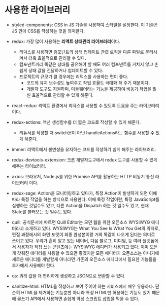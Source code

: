 # 사용한 라이브러리

- styled-components: CSS in JS 기술을 사용하여 스타일을 설정한다. 이 기술은 JS 안에 CSS를 작성하는 것을 의미한다.

- redux: 가장 많이 사용하는 **리액트 상태관리 라이브러리**이다.

  - 리덕스를 사용하면 컴포넌트의 상태 업데이트 관련 로직을 다른 파일로 분리시켜서 더욱 효율적으로 관리할 수 있다.
  - 컴포넌트끼리 똑같은 상태를 공유해야 할 때도 여러 컴포넌트를 거치지 않고 손쉽게 상태 값을 전달하거나 업데이트할 수 있다.
  - 프로젝트의 규모가 클 경우에는 리덕스를 사용하는 편이 좋다.
    - 코드의 유지 보수성도 높여주고 작업 효율도 극대화 해 주기 때문이다.
    - 개발자 도구도 지원하며, 미들웨어라는 기능을 제공하여 비동기 작업을 훨씬 효율적으로 관리할 수 있게 해준다.

- react-redux: 리액트 환경에서 리덕스를 사용할 수 있도록 도움을 주는 라이브러리이다.

- redux-actions: 액션 생성함수를 더 짧은 코드로 작성할 수 있게 해준다.

  - 리듀서를 작성할 때 switch문이 아닌 handleActions라는 함수를 사용할 수 있게 해준다.

- immer: 리액트에서 불변성을 유지하는 코드를 작성하기 쉽게 해주는 라이브러리.

- redux-devtools-extension: 크롬 개발자도구에서 redux 도구를 사용할 수 있게 해주는 라이브러리.

- axios: 브라우저, Node.js를 위한 Promise API를 활용하는 HTTP 비동기 통신 라이브러리 이다.

- redux-sage: Action을 모니터링하고 있다가, 특정 Action이 발생하게 되면 이에 따라 특정 작업을 하는 방식으로 사용한다. 이때 특정 작업이란, 특정 JavaScript를 실행하는 것일수도 있고, 다른 Action을 Dispatch 하는 것 일수도 있고, 현재 State를 불러오는 것 일수도 있다.

- quill: 공식문서에 따르면 Quill Editor는 모던 웹을 위한 오픈소스 WYSIWYG 에디터라고 소개하고 있다.
  WYSIWYG는 What You See Is What You Get의 약자로, 편집 과정에서의 화면 포맷이 최종 완성본이랑 거의 똑같이 나오게 된다는 의미로 쓰이고 있다. 우리가 흔히 알고 있는 네이버, 다음 블로그, 미디엄, 등 여러 플랫폼에서 사용자가 직접 쓰는 콘텐츠에는 WYSIWYG 에디터가 사용되고 있다. 이미 모든게 갖춰진 에디터를 사용할 수 있으면 좋겠지만 모든 에디터가 오픈소스는 아니기에 새로운 에디터를 개발할게 아니라면 기존의 오픈소스 에디터에서 필요한 기능들을 추가해서 사용해야 한다.

- qs: 쿼리 값을 더 편리하게 생성하고 JSON으로 변환할 수 있다.

- sanitize-html: HTML을 작성하고 보여 주어야 하는 서비스에서 매우 유용하다. 단순히 HTML을 제거하는 기능뿐만 아니라 특정 HTML만 허용하는 기능도 있기 때문에 글쓰기 API에서 사용하면 손쉽게 악성 스크립트 삽입을 막을 수 있다.
